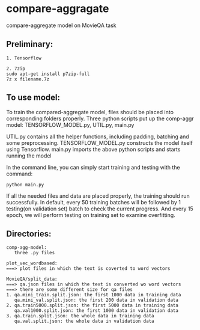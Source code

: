 # compare-aggragate
compare-aggregate model on MovieQA task

## Preliminary:
```
1. Tensorflow   

2. 7zip   
sudo apt-get install p7zip-full   
7z x filename.7z
```

## To use model:

To train the compared-aggregate model, files should be placed into corresponding folders properly.
Three python scripts put up the comp-aggr model: TENSORFLOW_MODEL.py, UTIL.py, main.py
   
   
UTIL.py contains all the helper functions, including padding, batching and some preprocessing.
TENSORFLOW_MODEL.py constructs the model itself using Tensorflow.
main.py imports the above python scripts and starts running the model

In the command line, you can simply start training and testing with the command:    
```
python main.py
```
   
If all the needed files and data are placed properly, the training should run successfully.
In default, every 50 training batches will be followed by 1 testing(on validation set) batch to check the current progress. And every 15 epoch, we will perform testing on training set to examine overfitting.


   
## Directories:
```
comp-agg-model:
   three .py files
```

``` 
plot_vec_wordbased:
===> plot files in which the text is coverted to word vectors
```
``` 
MovieQA/split_data:
===> qa.json files in which the text is converted wo word vectors
===> there are some different size for qa files
1. qa.mini_train.split.json: the first 1000 data in training data
   qa.mini_val.split.json: the first 200 data in validation data
2. qa.train5000.split.json: the first 5000 data in training data
   qa.val1000.split.json: the first 1000 data in validation data
3. qa.train.split.json: the whole data in training data
   qa.val.split.json: the whole data in validation data
```
